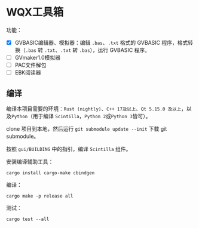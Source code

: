 # WQX工具箱

功能：

- [x] GVBASIC编辑器、模拟器：编辑 `.bas`、`.txt` 格式的 GVBASIC 程序，格式转换（`.bas` 转 `.txt`、`.txt` 转 `.bas`），运行 GVBASIC 程序。
- [ ] GVmaker1.0模拟器
- [ ] PAC文件解包
- [ ] EBK阅读器

## 编译

编译本项目需要的环境：`Rust (nightly)`、`C++ 17及以上`、`Qt 5.15.0 及以上`，以及`Python`（用于编译 `Scintilla`，`Python 2`或`Python 3`皆可）。

clone 项目到本地，然后运行 `git submodule update --init` 下载 git submodule。

按照 `gui/BUILDING` 中的指引，编译 `Scintilla` 组件。

安装编译辅助工具：

```shell
cargo install cargo-make cbindgen
```

编译：

```shell
cargo make -p release all
```

测试：
```shell
cargo test --all
```
